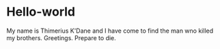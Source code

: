 # Hello-world
My name is Thimerius K'Dane and I have come to find the man wno killed my brothers. Greetings. Prepare to die.
